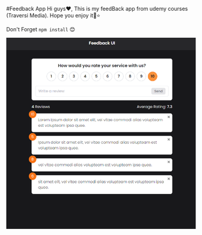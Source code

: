 #Feedback App
Hi guys❤️,
This is my feedBack app from udemy courses (Traversi Media).
Hope you enjoy it👋⭐

Don't Forget  `npm install` 😊

 ![Preview](/public//ImagePreview.png?raw=true)
